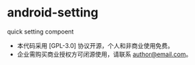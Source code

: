 # android-setting
quick setting compoent


- 本代码采用 [GPL-3.0] 协议开源，个人和非商业使用免费。
- 企业需购买商业授权方可闭源使用，请联系 author@email.com。

